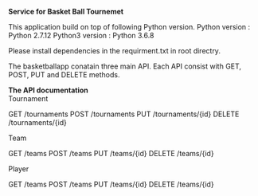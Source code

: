 <b>Service for Basket Ball Tournemet</b>

This application build on top of following Python version.
Python version : Python 2.7.12
Python3 version : Python 3.6.8

Please install dependencies in the requirment.txt in root directry.

The basketballapp conatain three main API. Each API consist with GET, POST, PUT and DELETE methods.

<b>The API documentation</b> 
</br>
Tournament 
  
  GET /tournaments
  POST /tournaments
  PUT /tournaments/{id}
  DELETE /tournaments/{id}
  
Team 
  
  GET /teams
  POST /teams
  PUT /teams/{id}
  DELETE /teams/{id}
  
 Player 
  
  GET /teams
  POST /teams
  PUT /teams/{id}
  DELETE /teams/{id}

  



